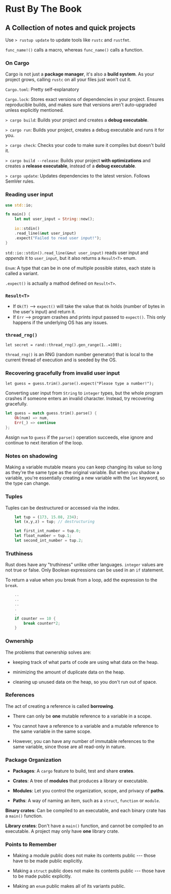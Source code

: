 # Rust By The Book

## A Collection of notes and quick projects

Use `> rustup update` to update tools like `rustc` and `rustfmt`.

`func_name!()` calls a macro, whereas `func_name()` calls a function.

### On Cargo

Cargo is not just a **package manager**, it's also a **build system**. As your project grows, calling `rustc` on all your files just won't cut it.

`Cargo.toml`: Pretty self-explanatory

`Cargo.lock`: Stores exact versions of dependencies in your project. Ensures reproducible builds, and makes sure that versions aren't auto-upgraded unless explicitly mentioned.

`> cargo build`: Builds your project and creates a **debug executable**.

`> cargo run`: Builds your project, creates a debug executable and runs it for you.

`> cargo check`: Checks your code to make sure it compiles but doesn't build it.

`> cargo build --release`: Builds your project **with optimizations** and creates a **release executable**, instead of a **debug executable**.

`> cargo update`: Updates dependencies to the latest version. Follows SemVer rules.

### Reading user input

```rust
use std::io;

fn main() {
    let mut user_input = String::new();
    
    io::stdin()
    .read_line(&mut user_input)
    .expect("Failed to read user input!");
}
```

`std::io::stdin().read_line(&mut user_input)`
reads user input and *appends* it to `user_input`, but it also returns a `Result<T>` enum.

`Enum`: A type that can be in one of multiple possible states, each state is called a variant.

`.expect()` is actually a mathod defined on `Result<T>`.

### `Result<T>`

* If `Ok(T)` --> `expect()` will take the value that `Ok` holds (number of bytes in the user's input) and return it.
* If `Err` --> program crashes and prints input passed to `expect()`. This only happens if the underlying OS has any issues.


### `thread_rng()`

`let secret = rand::thread_rng().gen_range(1..=100);`

`thread_rng()` is an RNG (random number generator) that is local to the current thread of execution and is seeded by the OS.

### Recovering gracefully from invalid user input

`let guess = guess.trim().parse().expect("Please type a number!");`

Converting user input from `String` to `integer` types, but the whole program crashes if someone enters an invalid character. Instead, try recovering gracefully.

```rust
let guess = match guess.trim().parse() {
    Ok(num) => num,
    Err(_) => continue
};
```

Assign `num` to `guess` if the `parse()` operation succeeds, else ignore and continue to next iteration of the loop.

### Notes on shadowing

Making a variable mutable means you can keep changing its value so long as they're the same type as the original variable. But when you shadow a variable, you're essentially creating a new variable with the `let` keyword, so the type can change.

### Tuples

Tuples can be destructured or accessed via the index.

```rust
    let tup = (173, 15.08, 234);
    let (x,y,z) = tup; // destructuring

    let first_int_number = tup.0;
    let float_number = tup.1;
    let second_int_number = tup.2;
```

### Truthiness

Rust does have any "truthiness" unlike other languages. `integer` values are not true or false. Only Boolean expressions can be used in an `if` statement.

To return a value when you break from a loop, add the expression to the `break`.

```rust
    ..
    ..
    ..
    .
    .
    if counter == 10 {
        break counter*2;
    }
```

### Ownership

The problems that ownership solves are:

* keeping track of what parts of code are using what data on the heap.

* minimizing the amount of duplicate data on the heap.

* cleaning up unused data on the heap, so you don't run out of space.

### References

The act of creating a reference is called **borrowing**.

* There can only be **one** mutable reference to a variable in a scope.

* You cannot have a reference to a variable and a mutable reference to the same variable in the same scope.

* However, you can have any number of immutable references to the same variable, since those are all read-only in nature.

### Package Organization

* **Packages**: A `cargo` feature to build, test and share **crates**.

* **Crates**: A tree of **modules** that produces a library or executable.

* **Modules**: Let you control the organization, scope, and privacy of **paths**.

* **Paths**: A way of naming an item, such as a `struct`, `function` or `module`.

**Binary crates**: Can be compiled to an executable, and each binary crate has a `main()` function.

**Library crates**: Don't have a `main()` function, and cannot be compiled to an executable. A project may only have **one** library crate.

### Points to Remember

* Making a module public does not make its contents public --- those have to be made public explicitly.

* Making a `struct` public does not make its contents public --- those have to be made public explicitly.

* Making an `enum` public makes all of its variants public.
